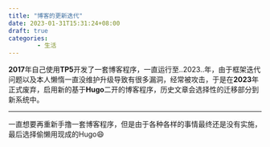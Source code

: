 ```yaml
---
title: "博客的更新迭代"
date: 2023-01-31T15:31:24+08:00
draft: true
categories: 
        - 生活 
---
```


<b>2017</b>年自己使用<b>TP5</b>开发了一套博客程序，一直运行至..2023..年，由于框架迭代问题以及本人懒惰一直没维护升级导致有很多漏洞，经常被攻击，于是在<b>2023</b>年正式废弃，启用新的基于<b>Hugo</b>二开的博客程序，历史文章会选择性的迁移部分到新系统中。

---

一直想要再重新手撸一套博客程序，但是由于各种各样的事情最终还是没有实施，最后选择偷懒用现成的Hugo😄